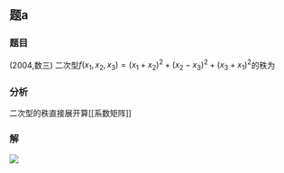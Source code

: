 ## 题a
### 题目
(2004,数三) 二次型$f( {{x}_{1},{x}_{2},{x}_{3}})  = {( {x}_{1} + {x}_{2}) }^{2} + {( {x}_{2} - {x}_{3}) }^{2} + {( {x}_{3} + {x}_{1}) }^{2}$的秩为
### 分析
二次型的秩直接展开算[[系数矩阵]]
### 解
![](https://img.hwenyi.tech/202412211808530.webp)
